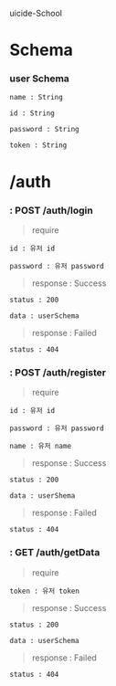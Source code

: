 uicide-School

# Schema

### user Schema

    name : String
    
    id : String
    
    password : String
    
    token : String
    
    
# /auth

### : POST /auth/login

> require

    id : 유저 id
    
    password : 유저 password
    
> response : Success

    status : 200
    
    data : userSchema
 
> response : Failed
    
    status : 404
    
    
### : POST /auth/register

> require

    id : 유저 id
    
    password : 유저 password

    name : 유저 name
    
> response : Success

    status : 200
    
    data : userShema
    
> response : Failed
    
    status : 404
    
    
### : GET /auth/getData

> require

    token : 유저 token
    
> response : Success

    status : 200
    
    data : userSchema
 
> response : Failed
    
    status : 404


